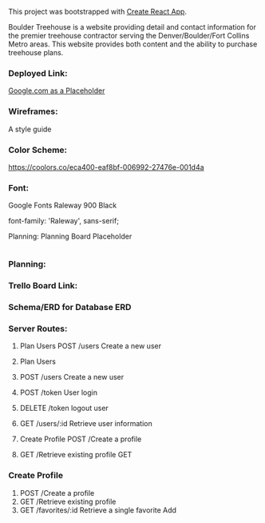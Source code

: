 This project was bootstrapped with [Create React App](https://github.com/facebook/create-react-app).

Boulder Treehouse is a website providing detail and contact information for the premier treehouse contractor serving the Denver/Boulder/Fort Collins Metro areas. This website provides both content and the ability to purchase treehouse plans.


### Deployed Link:

[Google.com as a Placeholder](google.com)

### Wireframes:


A style guide

### Color Scheme:

https://coolors.co/eca400-eaf8bf-006992-27476e-001d4a



### Font:

Google Fonts Raleway 900 Black

<link href="https://fonts.googleapis.com/css?family=Raleway:900" rel="stylesheet">

font-family: 'Raleway', sans-serif;


Planning: Planning Board Placeholder
```

```
### Planning:



### Trello Board Link:


### Schema/ERD for Database ERD


### Server Routes:

1. Plan Users POST /users Create a new user
2. Plan Users

1. POST /users Create a new user
2. POST /token User login
3. DELETE /token logout user
4. GET /users/:id Retrieve user information
5. Create Profile POST /Create a profile
6. GET /Retrieve existing profile GET

### Create Profile

1. POST /Create a profile
2. GET /Retrieve existing profile
3. GET /favorites/:id Retrieve a single favorite Add
